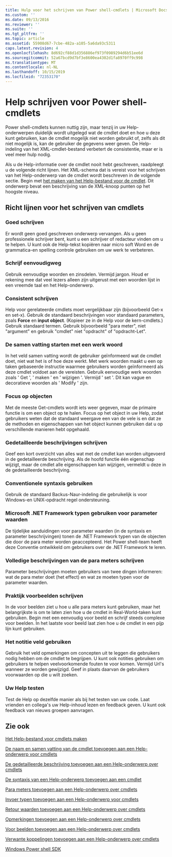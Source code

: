```yaml
---
title: Hulp voor het schrijven van Power shell-cmdlets | Microsoft Docs
ms.custom: ''
ms.date: 09/13/2016
ms.reviewer: ''
ms.suite: ''
ms.tgt_pltfrm: ''
ms.topic: article
ms.assetid: 55908d67-7cbe-482a-a105-5a6da93c5311
caps.latest.revision: 4
ms.openlocfilehash: 8d692cf88d1d356886ef973f0989294d6b51ee6d
ms.sourcegitcommit: 52a67bcd9d7bf3e8600ea4302d1fa8970ff9c998
ms.translationtype: MT
ms.contentlocale: nl-NL
ms.lasthandoff: 10/15/2019
ms.locfileid: "72353170"
---
```

# <a name="writing-help-for-powershell-cmdlets"></a>Help schrijven voor Power shell-cmdlets

Power shell-cmdlets kunnen nuttig zijn, maar tenzij in uw Help-onderwerpen duidelijk wordt uitgelegd wat de cmdlet doet en hoe u deze kunt gebruiken, kan de cmdlet mogelijk niet worden gebruikt of, zelfs als dit niet mogelijk is, kan de gebruiker de gegevens weer geven.
De Help-indeling van het XML-cmdlet-bestand verbetert de consistentie, maar er is veel meer hulp nodig.

Als u de Help-informatie over de cmdlet nooit hebt geschreven, raadpleegt u de volgende richt lijnen.
Het XML-schema dat is vereist voor het schrijven van het Help-onderwerp van de cmdlet wordt beschreven in de volgende sectie.
Begin met [het maken van het Help-bestand voor de cmdlet](./how-to-create-the-cmdlet-help-file.md).
Dit onderwerp bevat een beschrijving van de XML-knoop punten op het hoogste niveau.

## <a name="writing-guidelines-for-cmdlet-help"></a>Richt lijnen voor het schrijven van cmdlets

### <a name="write-well"></a>Goed schrijven
Er wordt geen goed geschreven onderwerp vervangen.
Als u geen professionele schrijver bent, kunt u een schrijver of redacteur vinden om u te helpen.
U kunt ook de Help-tekst kopiëren naar micro soft Word en de grammatica-en spelling controle gebruiken om uw werk te verbeteren.

### <a name="write-simply"></a>Schrijf eenvoudigweg
Gebruik eenvoudige woorden en zinsdelen.
Vermijd jargon.
Houd er rekening mee dat veel lezers alleen zijn uitgerust met een woorden lijst in een vreemde taal en het Help-onderwerp.

### <a name="write-consistently"></a>Consistent schrijven
Help voor gerelateerde cmdlets moet vergelijkbaar zijn (bijvoorbeeld Get-x en set-x).
Gebruik de standaard beschrijvingen voor standaard parameters, zoals **Force** en **input object**.
(Kopieer ze in de Help voor de kern-cmdlets.) Gebruik standaard termen.
Gebruik bijvoorbeeld "para meter", niet "argument" en gebruik "cmdlet" niet "opdracht" of "opdracht-Let".

### <a name="start-the-synopsis-with-a-verb"></a>De samen vatting starten met een werk woord
In het veld samen vatting wordt de gebruiker geïnformeerd wat de cmdlet doet, niet wat het is of hoe deze werkt.
Met werk woorden maakt u een op taken gebaseerde instructie waarmee gebruikers worden geïnformeerd als deze cmdlet voldoet aan de vereisten.
Gebruik eenvoudige werk woorden zoals ' Get ', ' maken ' en ' wijzigen '.
Vermijd ' set '. Dit kan vague en decoratieve woorden als ' Modify ' zijn.

### <a name="focus-on-objects"></a>Focus op objecten
Met de meeste Get-cmdlets wordt iets weer gegeven, maar de primaire functie is om een object op te halen.
Focus op het object in uw Help, zodat gebruikers weten dat de standaard weergave een van de vele is en dat ze de methoden en eigenschappen van het object kunnen gebruiken dat u op verschillende manieren hebt opgehaald.

### <a name="write-detailed-descriptions"></a>Gedetailleerde beschrijvingen schrijven
Geef een kort overzicht van alles wat met de cmdlet kan worden uitgevoerd in de gedetailleerde beschrijving.
Als de hoofd functie één eigenschap wijzigt, maar de cmdlet alle eigenschappen kan wijzigen, vermeldt u deze in de gedetailleerde beschrijving.

### <a name="use-conventional-syntax"></a>Conventionele syntaxis gebruiken
Gebruik de standaard Backus-Naur-indeling die gebruikelijk is voor Windows-en UNIX-opdracht regel ondersteuning.

### <a name="use-microsoft-net-framework-types-for-parameter-values"></a>Microsoft .NET Framework typen gebruiken voor parameter waarden
De tijdelijke aanduidingen voor parameter waarden (in de syntaxis en parameter beschrijvingen) tonen de .NET Framework typen van de objecten die door de para meter worden geaccepteerd.
Het Power shell-team heeft deze Conventie ontwikkeld om gebruikers over de .NET Framework te leren.

### <a name="write-complete-parameter-descriptions"></a>Volledige beschrijvingen van de para meters schrijven
Parameter beschrijvingen moeten gebruikers van twee dingen informeren: wat de para meter doet (het effect) en wat ze moeten typen voor de parameter waarden.

### <a name="write-practical-examples"></a>Praktijk voorbeelden schrijven
In de voor beelden ziet u hoe u alle para meters kunt gebruiken, maar het belangrijkste is om te laten zien hoe u de cmdlet in Real-World-taken kunt gebruiken.
Begin met een eenvoudig voor beeld en schrijf steeds complexe voor beelden.
In het laatste voor beeld laat zien hoe u de cmdlet in een pijp lijn kunt gebruiken.

### <a name="use-the-notes-field"></a>Het notitie veld gebruiken
Gebruik het veld opmerkingen om concepten uit te leggen die gebruikers nodig hebben om de cmdlet te begrijpen.
U kunt ook notities gebruiken om gebruikers te helpen veelvoorkomende fouten te voor komen.
Vermijd Url's wanneer ze worden gewijzigd.
Geef in plaats daarvan de gebruikers voorwaarden op die u wilt zoeken.

### <a name="test-your-help"></a>Uw Help testen
Test de Help op dezelfde manier als bij het testen van uw code.
Laat vrienden en collega's uw Help-inhoud lezen en feedback geven.
U kunt ook feedback van nieuws groepen aanvragen.

## <a name="see-also"></a>Zie ook

 [Het Help-bestand voor cmdlets maken](./how-to-create-the-cmdlet-help-file.md)

 [De naam en samen vatting van de cmdlet toevoegen aan een Help-onderwerp voor cmdlets](./how-to-add-the-cmdlet-name-and-synopsis-to-a-cmdlet-help-topic.md)

 [De gedetailleerde beschrijving toevoegen aan een Help-onderwerp over cmdlets](./how-to-add-a-cmdlet-description.md)

 [De syntaxis van een Help-onderwerp toevoegen aan een cmdlet](./how-to-add-syntax-to-a-cmdlet-help-topic.md)

 [Para meters toevoegen aan een Help-onderwerp over cmdlets](./how-to-add-parameter-information.md)

 [Invoer typen toevoegen aan een Help-onderwerp voor cmdlets](./how-to-add-input-types-to-a-cmdlet-help-topic.md)

 [Retour waarden toevoegen aan een Help-onderwerp over cmdlets](./how-to-add-return-values-to-a-cmdlet-help-topic.md)

 [Opmerkingen toevoegen aan een Help-onderwerp over cmdlets](./how-to-add-notes-to-a-cmdlet-help-topic.md)

 [Voor beelden toevoegen aan een Help-onderwerp over cmdlets](./how-to-add-examples-to-a-cmdlet-help-topic.md)

 [Verwante koppelingen toevoegen aan een Help-onderwerp over cmdlets](./how-to-add-related-links-to-a-cmdlet-help-topic.md)

 [Windows Power shell SDK](../windows-powershell-reference.md)